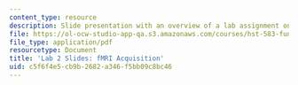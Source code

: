 ```yaml
---
content_type: resource
description: Slide presentation with an overview of a lab assignment on fMRI acquisition.
file: https://ol-ocw-studio-app-qa.s3.amazonaws.com/courses/hst-583-functional-magnetic-resonance-imaging-data-acquisition-and-analysis-fall-2008/c5f6f4e5cb9b2682a346f5bb09c8bc46_lab2_slides_rg.pdf
file_type: application/pdf
resourcetype: Document
title: 'Lab 2 Slides: fMRI Acquisition'
uid: c5f6f4e5-cb9b-2682-a346-f5bb09c8bc46
---
```

